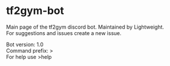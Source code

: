# tf2gym-bot
 Main page of the tf2gym discord bot. Maintained by Lightweight. <br>
 For suggestions and issues create a new issue.<br>
 
 Bot version: 1.0 <br>
 Command prefix: > <br>
 For help use >help <br>